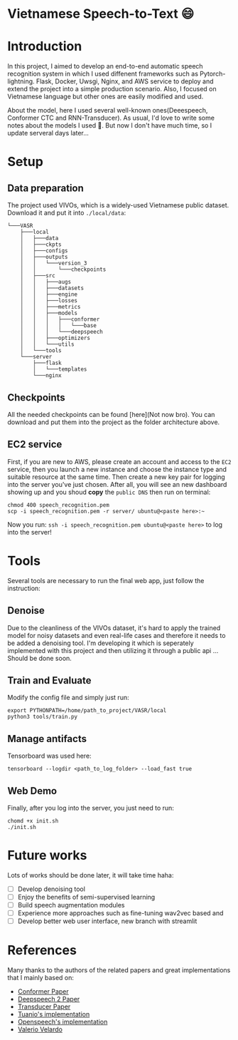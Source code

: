 Vietnamese Speech-to-Text :smile:
=====

# Introduction

In this project, I aimed to develop an end-to-end automatic speech recognition system in which I used diffenent frameworks such as Pytorch-lightning. Flask, Docker, Uwsgi, Nginx, and AWS service to deploy and extend the project into a simple production scenario. Also, I focused on Vietnamese language but other ones are easily modified and used. 

About the model, here I used several well-known ones(Deeespeech, Conformer CTC and RNN-Transducer). As usual, I'd love to write some notes about the models I used :raising_hand:. But now I don't have much time, so I update serveral days later...

# Setup

## Data preparation

The project used VIVOs, which is a widely-used Vietnamese public dataset. Download it and put it into `./local/data`:
```
└───VASR
    ├───local
    │   ├───data
    │   ├───ckpts
    │   ├───configs
    │   ├───outputs
    │   │   └───version_3        
    │   │       └───checkpoints  
    │   ├───src
    │   │   ├───augs
    │   │   ├───datasets
    │   │   ├───engine
    │   │   ├───losses
    │   │   ├───metrics
    │   │   ├───models
    │   │   │   ├───conformer
    │   │   │   │   └───base
    │   │   │   └───deepspeech
    │   │   ├───optimizers
    │   │   └───utils
    │   └───tools
    └───server
        ├───flask
        │   └───templates
        └───nginx
```

## Checkpoints

All the needed checkpoints can be found [here](Not now bro). You can download and put them into the project as the folder architecture above.

## EC2 service

First, if you are new to AWS, please create an account and access to the `EC2` service, then you launch a new instance and choose the instance type and suitable resource at the same time. Then create a new key pair for logging into the server you've just chosen. After all, you will see an new dashboard showing up and you shoud **copy** the `public DNS` then run on terminal:

```
chmod 400 speech_recognition.pem
scp -i speech_recognition.pem -r server/ ubuntu@<paste here>:~
```

Now you run: `ssh -i speech_recognition.pem ubuntu@<paste here>` to log into the server!

# Tools

Several tools are necessary to run the final web app, just follow the instruction:

## Denoise

Due to the cleanliness of the VIVOs dataset, it's hard to apply the trained model for noisy datasets and even real-life cases and therefore it needs to be added a denoising tool. I'm developing it which is seperately implemented with this project and then utilizing it through a public api ... Should be done soon. 

## Train and Evaluate

Modify the config file and simply just run:
```
export PYTHONPATH=/home/path_to_project/VASR/local
python3 tools/train.py
```

## Manage antifacts

Tensorboard was used here: 

```
tensorboard --logdir <path_to_log_folder> --load_fast true
```

## Web Demo

Finally, after you log into the server, you just need to run:

```
chomd +x init.sh
./init.sh
```

# Future works

Lots of works should be done later, it will take time haha:

- [ ] Develop denoising tool
- [ ] Enjoy the benefits of semi-supervised learning
- [ ] Build speech augmentation modules 
- [ ] Experience more approaches such as fine-tuning wav2vec based and 
- [ ] Develop better web user interface, new branch with streamlit

# References

Many thanks to the authors of the related papers and great implementations that I mainly based on:

- [Conformer Paper](https://arxiv.org/abs/2005.08100)
- [Deepspeech 2 Paper](https://arxiv.org/abs/1512.02595)
- [Transducer Paper](https://arxiv.org/abs/1910.12977)
- [Tuanio's implementation](https://github.com/tuanio/conformer-rnnt)
- [Openspeech's implementation](https://github.com/openspeech-team/openspeech)
- [Valerio Velardo](https://www.youtube.com/watch?v=ceNWWxjtG3U&list=PL-wATfeyAMNpCRQkKgtOZU_ykXc63oyzp&index=8&ab_channel=ValerioVelardo-TheSoundofAI)



